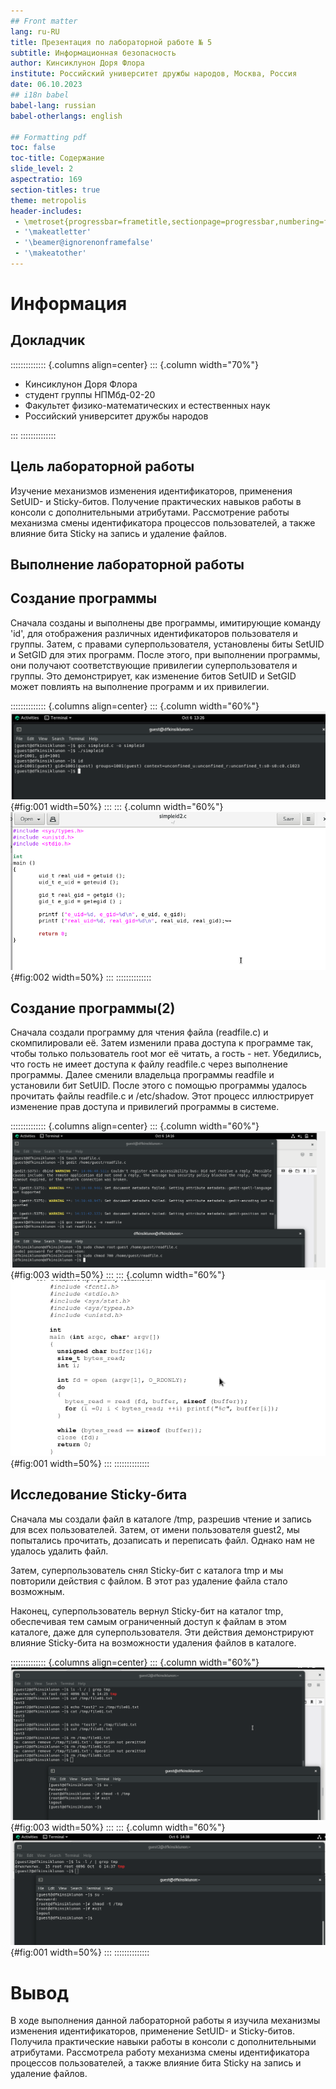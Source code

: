 ```yaml
---
## Front matter
lang: ru-RU
title: Презентация по лабораторной работе № 5
subtitle: Информационная безопасность
author: Кинсиклунон Доря Флора
institute: Российский университет дружбы народов, Москва, Россия
date: 06.10.2023
## i18n babel
babel-lang: russian
babel-otherlangs: english

## Formatting pdf
toc: false
toc-title: Содержание
slide_level: 2
aspectratio: 169
section-titles: true
theme: metropolis
header-includes:
 - \metroset{progressbar=frametitle,sectionpage=progressbar,numbering=fraction}
 - '\makeatletter'
 - '\beamer@ignorenonframefalse'
 - '\makeatother'
---
```


# Информация

## Докладчик

:::::::::::::: {.columns align=center}
::: {.column width="70%"}

* Кинсиклунон Доря Флора
* студент группы НПМбд-02-20
* Факультет физико-математических и естественных наук
* Российский университет дружбы народов


:::
::::::::::::::

## Цель лабораторной работы

Изучение механизмов изменения идентификаторов, применения SetUID- и
Sticky-битов. Получение практических навыков работы в консоли с дополнительными атрибутами. Рассмотрение работы механизма смены идентификатора
процессов пользователей, а также влияние бита Sticky на запись и удаление
файлов.


## Выполнение лабораторной работы

## Создание программы

Сначала созданы и выполнены две программы, имитирующие команду 'id', для отображения различных идентификаторов пользователя и группы. 
Затем, с правами суперпользователя, установлены биты SetUID и SetGID для этих программ. 
После этого, при выполнении программы, они получают соответствующие привилегии суперпользователя и группы. Это демонстрирует,
как изменение битов SetUID и SetGID может повлиять на выполнение программ и их привилегии.

:::::::::::::: {.columns align=center}
::: {.column width="60%"}
![simpleid.c](../image/lab5.pic5.png){#fig:001 width=50%}
:::
::: {.column width="60%"}
![Код](../image/lab5.pic6.png){#fig:002 width=50%}
:::
::::::::::::::

## Создание программы(2)

Сначала создали программу для чтения файла (readfile.c) и скомпилировали её. 
Затем изменили права доступа к программе так, чтобы только пользователь root мог её читать, а гость - нет.
Убедились, что гость не имеет доступа к файлу readfile.c через выполнение программы. Далее сменили владельца программы readfile и установили бит SetUID. 
После этого с помощью программы удалось прочитать файлы readfile.c и /etc/shadow. Этот процесс иллюстрирует изменение прав доступа и привилегий программы в системе.

:::::::::::::: {.columns align=center}
::: {.column width="60%"}
![readfile.c](../image/lab5.pic12.png){#fig:003 width=50%}
:::
::: {.column width="60%"}
![Код](../image/lab5.pic11.png){#fig:001 width=50%}
:::
::::::::::::::

## Исследование Sticky-бита

Сначала мы создали файл в каталоге /tmp, разрешив чтение и запись для всех пользователей. Затем, от имени пользователя guest2, 
мы попытались прочитать, дозаписать и переписать файл. 
Однако нам не удалось удалить файл.

Затем, суперпользователь снял Sticky-бит с каталога tmp и мы повторили действия с файлом. 
В этот раз удаление файла стало возможным.

Наконец, суперпользователь вернул Sticky-бит на каталог tmp, обеспечивая тем самым ограниченный доступ к файлам в этом каталоге, даже для суперпользователя. 
Эти действия демонстрируют влияние Sticky-бита на возможности удаления файлов в каталоге.

:::::::::::::: {.columns align=center}
::: {.column width="60%"}
![sticky-bit(1)](../image/lab5.pic16.png){#fig:003 width=50%}
:::
::: {.column width="60%"}
![sticky-bit(2)](../image/lab5.pic17.png){#fig:001 width=50%}
:::
::::::::::::::


# Вывод

В ходе выполнения данной лабораторной работы я изучила механизмы изменения идентификаторов, применение SetUID- и Sticky-битов. 
Получила практические навыки работы в консоли с дополнительными атрибутами. Рассмотрела
работу механизма смены идентификатора процессов пользователей, а также
влияние бита Sticky на запись и удаление файлов.